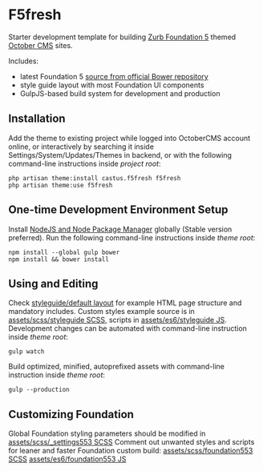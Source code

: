 # F5fresh
Starter development template for building [Zurb Foundation 5](http://foundation.zurb.com/sites/docs/v/5.5.3/index.html) themed [October CMS](//octobercms.com/) sites.

Includes:
- latest Foundation 5 [source from official Bower repository](https://github.com/zurb/bower-foundation)
- style guide layout with most Foundation UI components
- GulpJS-based build system for development and production


## Installation
Add the theme to existing project while logged into OctoberCMS account online,
or interactively by searching it inside Settings/System/Updates/Themes in backend,
or with the following command-line instructions inside *project root*:
```
php artisan theme:install castus.f5fresh f5fresh
php artisan theme:use f5fresh
```

## One-time Development Environment Setup
Install [NodeJS and Node Package Manager](https://nodejs.org/en/) globally (Stable version preferred).
Run the following command-line instructions inside *theme root*:
```
npm install --global gulp bower
npm install && bower install
```

## Using and Editing
Check [styleguide/default layout](https://github.com/Eoler/oc-f5fresh-theme/blob/master/layouts/styleguide/default.htm)
for example HTML page structure and mandatory includes.
Custom styles example source is in [assets/scss/styleguide SCSS](https://github.com/Eoler/oc-f5fresh-theme/blob/master/assets/scss/styleguide.scss),
scripts in [assets/es6/styleguide JS](https://github.com/Eoler/oc-f5fresh-theme/blob/master/assets/es6/styleguide.js).
Development changes can be automated with command-line instruction inside *theme root*:
```
gulp watch
```
Build optimized, minified, autoprefixed assets with command-line instruction inside *theme root*:
```
gulp --production
```


## Customizing Foundation
Global Foundation styling parameters should be modified in
[assets/scss/_settings553 SCSS](https://github.com/Eoler/oc-f5fresh-theme/blob/master/assets/scss/_settings553.scss)
Comment out unwanted styles and scripts for leaner and faster Foundation custom build:
[assets/scss/foundation553 SCSS](https://github.com/Eoler/oc-f5fresh-theme/blob/master/assets/scss/foundation553.scss)
[assets/es6/foundation553 JS](https://github.com/Eoler/oc-f5fresh-theme/blob/master/assets/es6/foundation553.js)
